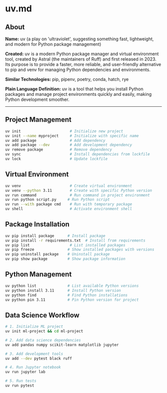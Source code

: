 # uv.md

## About
**Name:** uv (a play on 'ultraviolet', suggesting something fast, lightweight, and modern for Python package management)

**Created:** uv is a modern Python package manager and virtual environment tool, created by Astral (the maintainers of Ruff) and first released in 2023. Its purpose is to provide a faster, more reliable, and user-friendly alternative to pip and venv for managing Python dependencies and environments.

**Similar Technologies:** pip, pipenv, poetry, conda, hatch, rye

**Plain Language Definition:**
uv is a tool that helps you install Python packages and manage project environments quickly and easily, making Python development smoother.

---

## Project Management

```bash
uv init                      # Initialize new project
uv init --name myproject     # Initialize with specific name
uv add package               # Add dependency
uv add package --dev         # Add development dependency
uv remove package            # Remove dependency
uv sync                      # Install dependencies from lockfile
uv lock                      # Update lockfile
```

## Virtual Environment

```bash
uv venv                      # Create virtual environment
uv venv --python 3.11        # Create with specific Python version
uv run command               # Run command in project environment
uv run python script.py     # Run Python script
uv run --with package cmd    # Run with temporary package
uv shell                     # Activate environment shell
```

## Package Installation

```bash
uv pip install package      # Install package
uv pip install -r requirements.txt  # Install from requirements
uv pip list                  # List installed packages
uv pip freeze               # Show installed packages with versions
uv pip uninstall package    # Uninstall package
uv pip show package         # Show package information
```

## Python Management

```bash
uv python list              # List available Python versions
uv python install 3.11      # Install Python version
uv python find              # Find Python installations
uv python pin 3.11          # Pin Python version for project
```

## Data Science Workflow

```bash
# 1. Initialize ML project
uv init ml-project && cd ml-project

# 2. Add data science dependencies
uv add pandas numpy scikit-learn matplotlib jupyter

# 3. Add development tools
uv add --dev pytest black ruff

# 4. Run Jupyter notebook
uv run jupyter lab

# 5. Run tests
uv run pytest
```